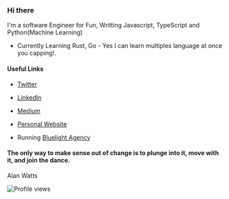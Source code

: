 ### Hi there 
I'm a software Engineer for Fun, Writting  Javascript, TypeScript and Python(Machine Learning)

- Currently Learning Rust, Go - Yes I can learn multiples language at once you capping!. 

#### Useful Links
- [Twitter](https://twitter.com/feezyhendrix)
- [LinkedIn](https://www.linkedin.com/in/feezyhendrix/)
- [Medium](https://medium.com/@hafeezraheem)
- [Personal Website](https://feezyhendrix.github.io/)

- Running [Bluelight Agency](http://bluelight.com.ng/)


#### The only way to make sense out of change is to plunge into it, move with it, and join the dance. 
Alan Watts


![Profile views](https://gpvc.arturio.dev/[feezyhendrix])
